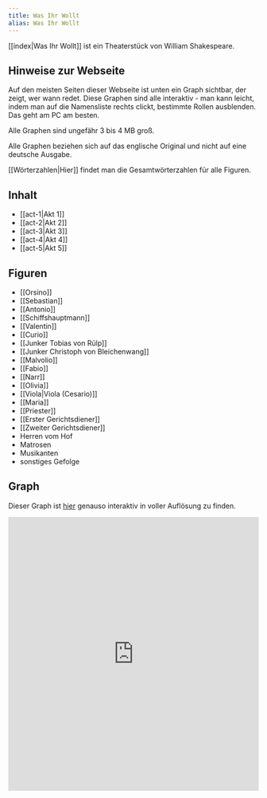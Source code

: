 ```yaml
---
title: Was Ihr Wollt
alias: Was Ihr Wollt
---
```

[[index|Was Ihr Wollt]] ist ein Theaterstück von William Shakespeare.

## Hinweise zur Webseite
Auf den meisten Seiten dieser Webseite ist unten ein Graph sichtbar, der zeigt, wer wann redet. Diese Graphen sind alle interaktiv - man kann leicht, indem man auf die Namensliste rechts clickt, bestimmte Rollen ausblenden. Das geht am PC am besten.

Alle Graphen sind ungefähr 3 bis 4 MB groß.

Alle Graphen beziehen sich auf das englische Original und nicht auf eine deutsche Ausgabe.

[[Wörterzahlen|Hier]] findet man die Gesamtwörterzahlen für alle Figuren.

## Inhalt
- [[act-1|Akt 1]]
- [[act-2|Akt 2]]
- [[act-3|Akt 3]]
- [[act-4|Akt 4]]
- [[act-5|Akt 5]]

## Figuren
- [[Orsino]]
- [[Sebastian]]
- [[Antonio]]
- [[Schiffshauptmann]]
- [[Valentin]]
- [[Curio]]
- [[Junker Tobias von Rülp]]
- [[Junker Christoph von Bleichenwang]]
- [[Malvolio]]
- [[Fabio]]
- [[Narr]]
- [[Olivia]]
- [[Viola|Viola (Cesario)]]
- [[Maria]]
- [[Priester]]
- [[Erster Gerichtsdiener]]
- [[Zweiter Gerichtsdiener]]
- Herren vom Hof
- Matrosen
- Musikanten
- sonstiges Gefolge

## Graph
Dieser Graph ist [hier](https://catchears.github.io/was-ihr-wollt-graphs/was-ihr-wollt-white) genauso interaktiv in voller Auflösung zu finden.
<iframe src="https://catchears.github.io/was-ihr-wollt-graphs/was-ihr-wollt-dark" width=100% height=550 style="border: 0;"></iframe>